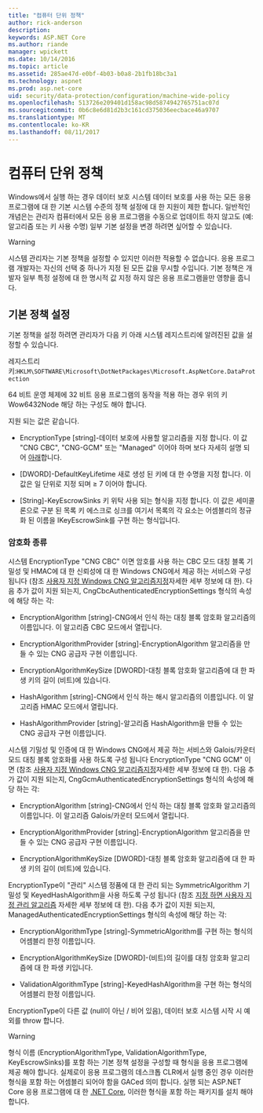 ```yaml
---
title: "컴퓨터 단위 정책"
author: rick-anderson
description: 
keywords: ASP.NET Core
ms.author: riande
manager: wpickett
ms.date: 10/14/2016
ms.topic: article
ms.assetid: 285ae47d-e0bf-4b03-b0a8-2b1fb18bc3a1
ms.technology: aspnet
ms.prod: asp.net-core
uid: security/data-protection/configuration/machine-wide-policy
ms.openlocfilehash: 513726e209401d158ac98d5874942765751ac07d
ms.sourcegitcommit: 0b6c8e6d81d2b3c161cd375036eecbace46a9707
ms.translationtype: MT
ms.contentlocale: ko-KR
ms.lasthandoff: 08/11/2017
---
```

# <a name="machine-wide-policy"></a>컴퓨터 단위 정책

<a name=data-protection-configuration-machinewidepolicy></a>

Windows에서 실행 하는 경우 데이터 보호 시스템 데이터 보호를 사용 하는 모든 응용 프로그램에 대 한 기본 시스템 수준의 정책 설정에 대 한 지원이 제한 합니다. 일반적인 개념은는 관리자 컴퓨터에서 모든 응용 프로그램을 수동으로 업데이트 하지 않고도 (예: 알고리즘 또는 키 사용 수명) 일부 기본 설정을 변경 하려면 싶어할 수 있습니다.

>[!WARNING]
> 시스템 관리자는 기본 정책을 설정할 수 있지만 이러한 적용할 수 없습니다. 응용 프로그램 개발자는 자신의 선택 중 하나가 지정 된 모든 값을 무시할 수입니다. 기본 정책은 개발자 일부 특정 설정에 대 한 명시적 값 지정 하지 않은 응용 프로그램을만 영향을 줍니다.

## <a name="setting-default-policy"></a>기본 정책 설정

기본 정책을 설정 하려면 관리자가 다음 키 아래 시스템 레지스트리에 알려진된 값을 설정할 수 있습니다.

레지스트리 키:`HKLM\SOFTWARE\Microsoft\DotNetPackages\Microsoft.AspNetCore.DataProtection`

64 비트 운영 체제에 32 비트 응용 프로그램의 동작을 적용 하는 경우 위의 키 Wow6432Node 해당 하는 구성도 해야 합니다.

지원 되는 값은 같습니다.

* EncryptionType [string]-데이터 보호에 사용할 알고리즘을 지정 합니다. 이 값 "CNG CBC", "CNG-GCM" 또는 "Managed" 이어야 하며 보다 자세히 설명 되어 [아래](#data-protection-encryption-types)합니다.

* [DWORD]-DefaultKeyLifetime 새로 생성 된 키에 대 한 수명을 지정 합니다. 이 값은 일 단위로 지정 되며 ≥ 7 이어야 합니다.

* [String]-KeyEscrowSinks 키 위탁 사용 되는 형식을 지정 합니다. 이 값은 세미콜론으로 구분 된 목록 키 에스크로 싱크를 여기서 목록의 각 요소는 어셈블리의 정규화 된 이름을 IKeyEscrowSink를 구현 하는 형식입니다.

<a name=data-protection-encryption-types></a>

### <a name="encryption-types"></a>암호화 종류

시스템 EncryptionType "CNG CBC" 이면 암호를 사용 하는 CBC 모드 대칭 블록 기밀성 및 HMAC에 대 한 신뢰성에 대 한 Windows CNG에서 제공 하는 서비스와 구성 됩니다 (참조 [사용자 지정 Windows CNG 알고리즘지정](overview.md#data-protection-changing-algorithms-cng)자세한 세부 정보에 대 한). 다음 추가 값이 지원 되는지, CngCbcAuthenticatedEncryptionSettings 형식의 속성에 해당 하는 각:

* EncryptionAlgorithm [string]-CNG에서 인식 하는 대칭 블록 암호화 알고리즘의 이름입니다. 이 알고리즘 CBC 모드에서 열립니다.

* EncryptionAlgorithmProvider [string]-EncryptionAlgorithm 알고리즘을 만들 수 있는 CNG 공급자 구현 이름입니다.

* EncryptionAlgorithmKeySize [DWORD]-대칭 블록 암호화 알고리즘에 대 한 파생 키의 길이 (비트)에 있습니다.

* HashAlgorithm [string]-CNG에서 인식 하는 해시 알고리즘의 이름입니다. 이 알고리즘 HMAC 모드에서 열립니다.

* HashAlgorithmProvider [string]-알고리즘 HashAlgorithm을 만들 수 있는 CNG 공급자 구현 이름입니다.

시스템 기밀성 및 인증에 대 한 Windows CNG에서 제공 하는 서비스와 Galois/카운터 모드 대칭 블록 암호화를 사용 하도록 구성 됩니다 EncryptionType "CNG GCM" 이면 (참조 [사용자 지정 Windows CNG 알고리즘지정](overview.md#data-protection-changing-algorithms-cng)자세한 세부 정보에 대 한). 다음 추가 값이 지원 되는지, CngGcmAuthenticatedEncryptionSettings 형식의 속성에 해당 하는 각:

* EncryptionAlgorithm [string]-CNG에서 인식 하는 대칭 블록 암호화 알고리즘의 이름입니다. 이 알고리즘 Galois/카운터 모드에서 열립니다.

* EncryptionAlgorithmProvider [string]-EncryptionAlgorithm 알고리즘을 만들 수 있는 CNG 공급자 구현 이름입니다.

* EncryptionAlgorithmKeySize [DWORD]-대칭 블록 암호화 알고리즘에 대 한 파생 키의 길이 (비트)에 있습니다.

EncryptionType이 "관리" 시스템 정품에 대 한 관리 되는 SymmetricAlgorithm 기밀성 및 KeyedHashAlgorithm을 사용 하도록 구성 됩니다 (참조 [지정 하면 사용자 지정 관리 알고리즘](overview.md#data-protection-changing-algorithms-custom-managed) 자세한 세부 정보에 대 한). 다음 추가 값이 지원 되는지, ManagedAuthenticatedEncryptionSettings 형식의 속성에 해당 하는 각:

* EncryptionAlgorithmType [string]-SymmetricAlgorithm를 구현 하는 형식의 어셈블리 한정 이름입니다.

* EncryptionAlgorithmKeySize [DWORD]-(비트)의 길이를 대칭 암호화 알고리즘에 대 한 파생 키입니다.

* ValidationAlgorithmType [string]-KeyedHashAlgorithm을 구현 하는 형식의 어셈블리 한정 이름입니다.

EncryptionType이 다른 값 (null이 아닌 / 비어 있음), 데이터 보호 시스템 시작 시 예외를 throw 합니다.

>[!WARNING]
> 형식 이름 (EncryptionAlgorithmType, ValidationAlgorithmType, KeyEscrowSinks)를 포함 하는 기본 정책 설정을 구성할 때 형식을 응용 프로그램에 제공 해야 합니다. 실제로이 응용 프로그램의 데스크톱 CLR에서 실행 중인 경우 이러한 형식을 포함 하는 어셈블리 되어야 함을 GACed 의미 합니다. 실행 되는 ASP.NET Core 응용 프로그램에 대 한 [.NET Core](https://microsoft.com/net/core), 이러한 형식을 포함 하는 패키지를 설치 해야 합니다.
